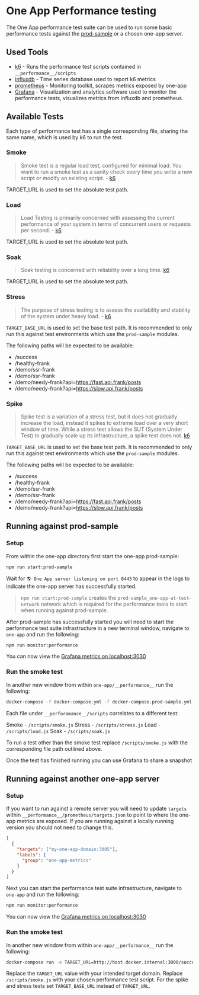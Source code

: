 # One App Performance testing

The One App performance test suite can be used to run some basic performance tests against
the [prod-sample](../prod-sample/readme.md) or a chosen one-app server.

## Used Tools

* [k6](https://k6.io/docs/) - Runs the performance test scripts contained in `__performance__/scripts`
* [influxdb](https://www.influxdata.com/products/influxdb-overview/) - Time series database used to report k6 metrics
* [prometheus](https://prometheus.io/docs/introduction/overview/) - Monitoring toolkit, scrapes metrics exposed by one-app
* [Grafana](https://grafana.com/docs/grafana/latest/) - Visualization and analytics software used to monitor the performance tests, visualizes metrics from influxdb and prometheus.


## Available Tests

Each type of performance test has a single corresponding file, sharing the same name, which is used by k6 to run the test.

### Smoke

> Smoke test is a regular load test, configured for minimal load. You want to run a smoke test as a sanity check every time you write a new script or modify an existing script. - [k6](https://k6.io/docs/test-types/smoke-testing)

TARGET_URL is used to set the absolute test path.

### Load

> Load Testing is primarily concerned with assessing the current performance of your system in terms of concurrent users or requests per second. - [k6](https://k6.io/docs/test-types/load-testing)

TARGET_URL is used to set the absolute test path.

### Soak

> Soak testing is concerned with reliability over a long time. [k6](https://k6.io/docs/test-types/soak-testing)

TARGET_URL is used to set the absolute test path.

### Stress

> The purpose of stress testing is to assess the availability and stability of the system under heavy load. - [k6](https://k6.io/docs/test-types/stress-testing)

`TARGET_BASE_URL` is used to set the base test path. It is recommended to only run this against test environments which use the `prod-sample` modules.

The following paths will be expected to be available:
- /success
- /healthy-frank
- /demo/ssr-frank
- /demo/ssr-frank
- /demo/needy-frank?api=https://fast.api.frank/posts
- /demo/needy-frank?api=https://slow.api.frank/posts

### Spike

> Spike test is a variation of a stress test, but it does not gradually increase the load, instead it spikes to extreme load over a very short window of time. While a stress test allows the SUT (System Under Test) to gradually scale up its infrastructure, a spike test does not. [k6](https://k6.io/docs/test-types/stress-testing#spike-testing)


`TARGET_BASE_URL` is used to set the base test path. It is recommended to only run this against test environments which use the `prod-sample` modules.

The following paths will be expected to be available:
- /success
- /healthy-frank
- /demo/ssr-frank
- /demo/ssr-frank
- /demo/needy-frank?api=https://fast.api.frank/posts
- /demo/needy-frank?api=https://slow.api.frank/posts


## Running against prod-sample

### Setup

From within the one-app directory first start the one-app prod-sample:

```bash
npm run start:prod-sample
```

Wait for `🌎 One App server listening on port 8443` to appear in the logs to indicate the one-app server has successfully started.

> `npm run start:prod-sample` creates the `prod-sample_one-app-at-test-network` network which is required for the performance tools to start when running against prod-sample.

After prod-sample has successfully started you will need to start the performance test suite infrastructure in a new terminal window, navigate to `one-app` and run the following:

```bash
npm run monitor:performance
```

You can now view the [Grafana metrics on localhost:3030](http://localhost:3030/d/tDGvrq7Mz/one-app-performance)

### Run the smoke test

In another new window from within `one-app/__performance__` run the following:

```bash
docker-compose -f docker-compose.yml -f docker-compose.prod-sample.yml run k6 run --insecure-skip-tls-verify /scripts/smoke.js
```

Each file under `__perforamance__/scripts` correlates to a different test:

Smoke - `/scripts/smoke.js`
Stress - `/scripts/stress.js`
Load - `/scripts/load.js`
Soak - `/scripts/soak.js`

To run a test other than the smoke test replace `/scripts/smoke.js` with the corresponding
file path outlined above.

Once the test has finished running you can use Grafana to share a snapshot

## Running against another one-app server

### Setup

If you want to run against a remote server you will need to update `targets` within  `__performance__/prometheus/targets.json` to point to where the one-app metrics are exposed. If you are running against a locally running version you should not need to change this.

```json
[
  {
    "targets": ["my-one-app-domain:3005"],
    "labels": {
      "group": "one-app-metrics"
    }
  }
]
```

Next you can start the performance test suite infrastructure, navigate to `one-app` and run the following:

```bash
npm run monitor:performance
```

You can now view the [Grafana metrics on localhost:3030](http://localhost:3030/d/tDGvrq7Mz/one-app-performance)

### Run the smoke test

In another new window from within `one-app/__performance__` run the following:

```bash
docker-compose run -e TARGET_URL=http://host.docker.internal:3000/success k6 run /scripts/smoke.js
```

Replace the `TARGET_URL` value with your intended target domain.
Replace `/scripts/smoke.js` with your chosen performance test script.
For the spike and stress tests set `TARGET_BASE_URL` instead of `TARGET_URL`.